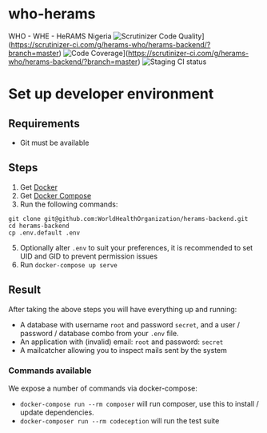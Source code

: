 # who-herams
WHO - WHE - HeRAMS Nigeria
![Scrutinizer Code Quality](https://scrutinizer-ci.com/g/herams-who/herams-backend/badges/quality-score.png?b=master)](https://scrutinizer-ci.com/g/herams-who/herams-backend/?branch=master)
![Code Coverage](https://scrutinizer-ci.com/g/herams-who/herams-backend/badges/coverage.png?b=master)](https://scrutinizer-ci.com/g/herams-who/herams-backend/?branch=master)
![Staging CI status](https://github.com/HeRAMS-WHO/herams-backend/workflows/staging-ci/badge.svg)

# Set up developer environment

## Requirements
- Git must be available

## Steps
1. Get [Docker](https://docs.docker.com/install/)
2. Get [Docker Compose](https://docs.docker.com/compose/install/)
3. Run the following commands:
 ```
 git clone git@github.com:WorldHealthOrganization/herams-backend.git
 cd herams-backend
 cp .env.default .env
 ```
5. Optionally alter `.env` to suit your preferences, it is recommended to set UID and GID to prevent permission issues
6. Run `docker-compose up serve`

## Result
After taking the above steps you will have everything up and running:
- A database with username `root` and password `secret`, and a user / password / database combo from your `.env` file.
- An application with (invalid) email: `root` and password: `secret`
- A mailcatcher allowing you to inspect mails sent by the system

### Commands available
We expose a number of commands via docker-compose:
- `docker-compose run --rm composer` will run composer, use this to install / update dependencies.
- `docker-composer run --rm codeception` will run the test suite

